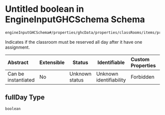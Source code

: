 # Untitled boolean in EngineInputGHCSchema Schema

```txt
engineInputGHCSchema#/properties/ghcData/properties/classRooms/items/properties/fullDay
```

Indicates if the classroom must be reserved all day after it have one assignment.


| Abstract            | Extensible | Status         | Identifiable            | Custom Properties | Additional Properties | Access Restrictions | Defined In                                                         |
| :------------------ | ---------- | -------------- | ----------------------- | :---------------- | --------------------- | ------------------- | ------------------------------------------------------------------ |
| Can be instantiated | No         | Unknown status | Unknown identifiability | Forbidden         | Allowed               | none                | [ghc.schema.json\*](../out/ghc.schema.json "open original schema") |

## fullDay Type

`boolean`
